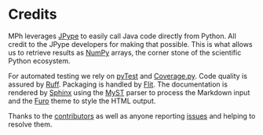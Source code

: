 ﻿# Credits

MPh leverages [JPype] to easily call Java code directly from Python. All credit
to the JPype developers for making that possible. This is what allows us to
retrieve results as [NumPy] arrays, the corner stone of the scientific Python
ecosystem.

For automated testing we rely on [pyTest] and [Coverage.py]. Code quality is
assured by [Ruff]. Packaging is handled by [Flit]. The documentation is
rendered by [Sphinx] using the [MyST] parser to process the Markdown input and
the [Furo] theme to style the HTML output.

Thanks to the [contributors] as well as anyone reporting [issues] and helping
to resolve them.


[JPype]:        http://jpype.org
[NumPy]:        https://numpy.org
[Sphinx]:       https://www.sphinx-doc.org
[Furo]:         https://pradyunsg.me/furo
[MyST]:         https://github.com/executablebooks/MyST-Parser
[pyTest]:       https://docs.pytest.org
[Coverage.py]:  https://github.com/nedbat/coveragepy
[Ruff]:         https://docs.astral.sh/ruff/linter
[Flit]:         https://flit.pypa.io
[contributors]: https://github.com/MPh-py/MPh/graphs/contributors
[issues]:       https://github.com/MPh-py/MPh/issues
